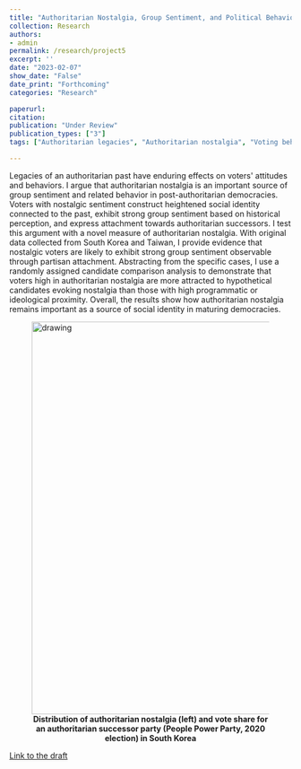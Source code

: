 ```yaml
---
title: "Authoritarian Nostalgia, Group Sentiment, and Political Behavior"
collection: Research
authors: 
- admin
permalink: /research/project5
excerpt: ''
date: "2023-02-07"
show_date: "False"
date_print: "Forthcoming"
categories: "Research"

paperurl: 
citation:
publication: "Under Review"
publication_types: ["3"]
tags: ["Authoritarian legacies", "Authoritarian nostalgia", "Voting behavior", "Social identity"]

---
```


Legacies of an authoritarian past have enduring effects on voters' attitudes and behaviors. I argue that authoritarian nostalgia is an important source of group sentiment and related behavior in post-authoritarian democracies. Voters with nostalgic sentiment construct heightened social identity connected to the past, exhibit strong group sentiment based on historical perception, and express attachment towards authoritarian successors. I test this argument with a novel measure of authoritarian nostalgia. With original data collected from South Korea and Taiwan, I provide evidence that nostalgic voters are likely to exhibit strong group sentiment observable through partisan attachment. Abstracting from the specific cases, I use a randomly assigned candidate comparison analysis to demonstrate that voters high in authoritarian nostalgia are more attracted to hypothetical candidates evoking nostalgia than those with high programmatic or ideological proximity. Overall, the results show how authoritarian nostalgia remains important as a source of social identity in maturing democracies.

<figure>
  <img src="/dataviz/mapgrid.png" alt="drawing" width="700"/>
<figcaption align = "center"><b>Distribution of authoritarian nostalgia (left) and vote share for an authoritarian successor party (People Power Party, 2020 election) in South Korea</b></figcaption>
</figure>

[Link to the draft](https://www.dropbox.com/s/f2jqnlobuey8flk/Voting%20for%20Nostalgia.pdf?dl=0)
